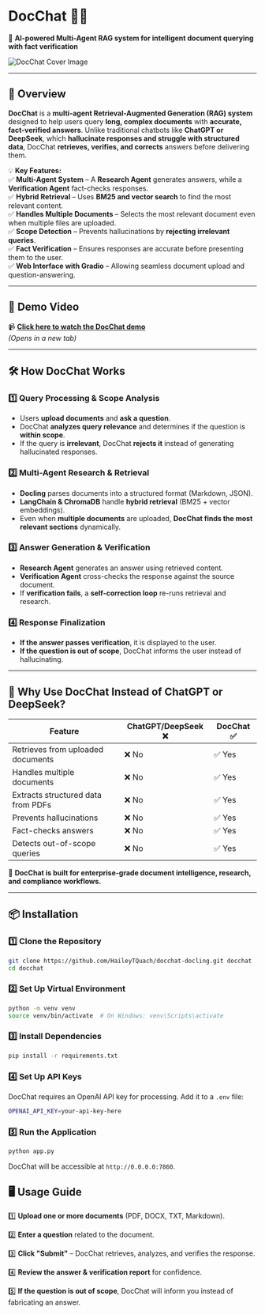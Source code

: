 # **DocChat** 📝🤖  
🚀 **AI-powered Multi-Agent RAG system for intelligent document querying with fact verification**  

![DocChat Cover Image](https://cf-courses-data.s3.us.cloud-object-storage.appdomain.cloud/zSuj0yrlvjcVkkbW4frkNA/docchat-landing-page.png)

---

## **📌 Overview**  

**DocChat** is a **multi-agent Retrieval-Augmented Generation (RAG) system** designed to help users query **long, complex documents** with **accurate, fact-verified answers**. Unlike traditional chatbots like **ChatGPT or DeepSeek**, which **hallucinate responses and struggle with structured data**, DocChat **retrieves, verifies, and corrects** answers before delivering them.  

💡 **Key Features:**  
✅ **Multi-Agent System** – A **Research Agent** generates answers, while a **Verification Agent** fact-checks responses.  
✅ **Hybrid Retrieval** – Uses **BM25 and vector search** to find the most relevant content.  
✅ **Handles Multiple Documents** – Selects the most relevant document even when multiple files are uploaded.  
✅ **Scope Detection** – Prevents hallucinations by **rejecting irrelevant queries**.  
✅ **Fact Verification** – Ensures responses are accurate before presenting them to the user.  
✅ **Web Interface with Gradio** – Allowing seamless document upload and question-answering.  

---

## **🎥 Demo Video**  

📹 **[Click here to watch the DocChat demo](https://cf-courses-data.s3.us.cloud-object-storage.appdomain.cloud/zyARt3f3bnm5T-6C4AE3mw/docchat-demo.mp4)**  
*(Opens in a new tab)*

---

## **🛠️ How DocChat Works**  

### **1️⃣ Query Processing & Scope Analysis**  
- Users **upload documents** and **ask a question**.  
- DocChat **analyzes query relevance** and determines if the question is **within scope**.  
- If the query is **irrelevant**, DocChat **rejects it** instead of generating hallucinated responses.  

### **2️⃣ Multi-Agent Research & Retrieval**  
- **Docling** parses documents into a structured format (Markdown, JSON).  
- **LangChain & ChromaDB** handle **hybrid retrieval** (BM25 + vector embeddings).  
- Even when **multiple documents** are uploaded, **DocChat finds the most relevant sections** dynamically.  

### **3️⃣ Answer Generation & Verification**  
- **Research Agent** generates an answer using retrieved content.  
- **Verification Agent** cross-checks the response against the source document.  
- If **verification fails**, a **self-correction loop** re-runs retrieval and research.  

### **4️⃣ Response Finalization**  
- **If the answer passes verification**, it is displayed to the user.  
- **If the question is out of scope**, DocChat informs the user instead of hallucinating.  

---

## **🎯 Why Use DocChat Instead of ChatGPT or DeepSeek?**  

| Feature | **ChatGPT/DeepSeek** ❌ | **DocChat** ✅ |
|---------|-----------------|---------|
| Retrieves from uploaded documents | ❌ No | ✅ Yes |
| Handles multiple documents | ❌ No | ✅ Yes |
| Extracts structured data from PDFs | ❌ No | ✅ Yes |
| Prevents hallucinations | ❌ No | ✅ Yes |
| Fact-checks answers | ❌ No | ✅ Yes |
| Detects out-of-scope queries | ❌ No | ✅ Yes |

🚀 **DocChat is built for enterprise-grade document intelligence, research, and compliance workflows.**  

---

## **📦 Installation**  

### **1️⃣ Clone the Repository**  
```bash
git clone https://github.com/HaileyTQuach/docchat-docling.git docchat
cd docchat
```

### **2️⃣ Set Up Virtual Environment**  
```bash
python -m venv venv
source venv/bin/activate  # On Windows: venv\Scripts\activate
```

### **3️⃣ Install Dependencies**  
```bash
pip install -r requirements.txt
```

### **4️⃣ Set Up API Keys**  
DocChat requires an OpenAI API key for processing. Add it to a `.env` file:
```bash
OPENAI_API_KEY=your-api-key-here
```


### **5️⃣ Run the Application** 
```bash
python app.py
```

DocChat will be accessible at `http://0.0.0.0:7860`.


## 🖥️ Usage Guide  

1️⃣ **Upload one or more documents** (PDF, DOCX, TXT, Markdown).  

2️⃣ **Enter a question** related to the document.  

3️⃣ **Click "Submit"** – DocChat retrieves, analyzes, and verifies the response.  

4️⃣ **Review the answer & verification report** for confidence.  

5️⃣ **If the question is out of scope**, DocChat will inform you instead of fabricating an answer.  




